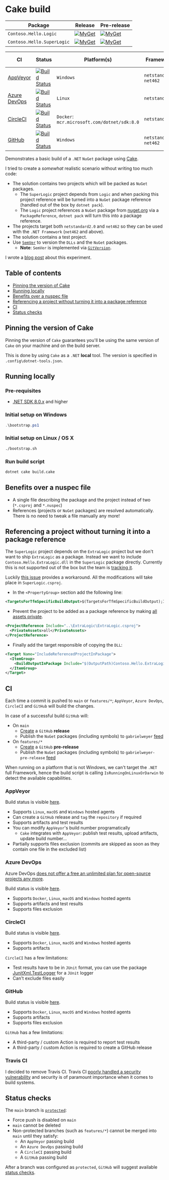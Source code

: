 # Cake build

| Package | Release | Pre-release |
| --- | --- | --- |
| `Contoso.Hello.Logic` | [![MyGet][my-get-logic-r-badge]][my-get-logic-r] | [![MyGet][my-get-logic-pre-badge]][my-get-logic-pre] |
| `Contoso.Hello.SuperLogic` | [![MyGet][my-get-super-r-badge]][my-get-super-r] | [![MyGet][my-get-super-pre-badge]][my-get-super-pre] |

| CI | Status | Platform(s) | Framework(s) | Test Framework(s) |
| --- | --- | --- | --- | --- |
| [AppVeyor](#appveyor) | [![Build Status][app-veyor-shield]][app-veyor] | `Windows` | `netstandard2.0`, `net462` | `net8.0`, `net462` |
| [Azure DevOps](#azure-devops) | [![Build Status][azure-devops-shield]][azure-devops] | `Linux` | `netstandard2.0` | `net8.0` |
| [CircleCI](#circleci) | [![Build Status][circle-ci-shield]][circle-ci] | `Docker`: `mcr.microsoft.com/dotnet/sdk:8.0` | `netstandard2.0` | `net8.0` |
| [GitHub](#github) | [![Build Status][github-actions-shield]][github-actions] | `Windows` | `netstandard2.0`, `net462` | `net8.0`, `net462` |

Demonstrates a basic build of a `.NET` `NuGet` package using [Cake][cake].

I tried to create a *somewhat* realistic scenario without writing too much code:

- The solution contains two projects which will be packed as `NuGet` packages.
  - The `SuperLogic` project depends from `Logic` and when packing this project reference will be turned into a `NuGet` package reference (handled out of the box by `dotnet pack`).
  - The `Logic` project references a `NuGet` package from [nuget.org][nuget-org] via a `PackageReference`, `dotnet pack` will turn this into a package reference.
- The projects target both `netstandard2.0` and `net462` so they can be used with the `.NET Framework` (`net462` and above).
- The solution contains a test project.
- Use [`SemVer`][semver] to version the `DLLs` and the `NuGet` packages.
  - **Note**: `SemVer` is implemented via [`GitVersion`][git-version].

I wrote a [blog post][cake-build-post] about this experiment.

## Table of contents

- [Pinning the version of Cake](#pinning-the-version-of-cake)
- [Running locally](#running-locally)
- [Benefits over a nuspec file](#benefits-over-a-nuspec-file)
- [Referencing a project without turning it into a package reference](#referencing-a-project-without-turning-it-into-a-package-reference)
- [CI](#ci)
- [Status checks](#status-checks)

## Pinning the version of Cake

Pinning the version of `Cake` guarantees you'll be using the same version of `Cake` on your machine and on the build server.

This is done by using `Cake` as a `.NET` **local** tool. The version is specified in `.config\dotnet-tools.json`.

## Running locally

### Pre-requisites

- [.NET SDK 8.0.x][dotnet-sdk] and higher

### Initial setup on Windows

```powershell
.\bootstrap.ps1
```

### Initial setup on Linux / OS X

```bash
./bootstrap.sh
```

### Run build script

```bash
dotnet cake build.cake
```

## Benefits over a nuspec file

- A single file describing the package and the project instead of two (`*.csproj` and `*.nuspec`)
- References (projects or `NuGet` packages) are resolved automatically. There is no need to tweak a file manually any more!

## Referencing a project without turning it into a package reference

The `SuperLogic` project depends on the `ExtraLogic` project but we don't want to ship `ExtraLogic` as a package. Instead we want to include `Contoso.Hello.ExtraLogic.dll` in the `SuperLogic` package directly. Currently this is not supported out of the box but the team is [tracking it][pack-issues].

Luckily [this issue][project-reference-dll-issue] provides a workaround. All the modifications will take place in `SuperLogic.csproj`.

- In the `<PropertyGroup>` section add the following line:

```xml
<TargetsForTfmSpecificBuildOutput>$(TargetsForTfmSpecificBuildOutput);IncludeReferencedProjectInPackage</TargetsForTfmSpecificBuildOutput>
```

- Prevent the project to be added as a package reference by making [all assets private][private-assets].

```xml
<ProjectReference Include="..\ExtraLogic\ExtraLogic.csproj">
  <PrivateAssets>all</PrivateAssets>
</ProjectReference>
```

- Finally add the target responsible of copying the `DLL`:

```xml
<Target Name="IncludeReferencedProjectInPackage">
  <ItemGroup>
    <BuildOutputInPackage Include="$(OutputPath)Contoso.Hello.ExtraLogic.dll" />
  </ItemGroup>
</Target>
```

## CI

Each time a commit is pushed to `main` or `features/*`; `AppVeyor`, `Azure DevOps`, `CircleCI` and `GitHub` will build the changes.

In case of a successful build `GitHub` will:

- On `main`
  - [Create][github-release] a `GitHub` **release**
  - Publish the `NuGet` packages (including symbols) to `gabrielweyer` [feed][my-get-gabrielweyer-feed]
- On `features/*`
  - [Create][github-release] a `GitHub` **pre-release**
  - Publish the `NuGet` packages (including symbols) to `gabrielweyer-pre-release` [feed][my-get-gabrielweyer-pre-release-feed]

When running on a platform that is not Windows, we can't target the `.NET` full Framework, hence the build script is calling `IsRunningOnLinuxOrDarwin` to detect the available capabilities.

### AppVeyor

Build status is visible [here][app-veyor].

- Supports `Linux`, `macOS` and `Windows` hosted agents
- Can create a `GitHub` release and `tag` the `repository` if required
- Supports artifacts and test results
- You can modify `AppVeyor`'s build number programatically
  - `Cake` integrates with `AppVeyor`: publish test results, upload artifacts, update build number...
- Partially supports files exclusion (commits are skipped as soon as they contain one file in the excluded
list)

### Azure DevOps

Azure DevOps [does not offer a free an unlimited plan for open-source projects any more][azure-devops-public-project-grant].

Build status is visible [here][azure-devops].

- Supports `Docker`, `Linux`, `macOS` and `Windows` hosted agents
- Supports artifacts and test results
- Supports files exclusion

### CircleCI

Build status is visible [here][circle-ci].

- Supports `Docker`, `Linux`, `macOS` and `Windows` hosted agents
- Supports artifacts

`CircleCI` has a few limitations:

- Test results have to be in `JUnit` format, you can use the package [JunitXml.TestLogger][junit-xml-test-logger] for a `JUnit` logger
- Can't exclude files easily

### GitHub

Build status is visible [here][github-actions].

- Supports `Docker`, `Linux`, `macOS` and `Windows` hosted agents
- Supports artifacts
- Supports files exclusion

`GitHub` has a few limitations:

- A third-party / custom Action is required to report test results
- A third-party / custom Action is required to create a GitHub release

### Travis CI

I decided to remove Travis CI. Travis CI [poorly handled a security vulnerability][travis-ci-vulnerability] and security is of paramount importance when it comes to build systems.

## Status checks

The `main` branch is [`protected`][github-protected-branch]:

- Force push is disabled on `main`
- `main` cannot be deleted
- Non-protected branches (such as `features/*`) cannot be merged into `main` until they satisfy:
  - An `AppVeyor` passing build
  - An `Azure DevOps` passing build
  - A `CircleCI` passing build
  - A `GitHub` passing build

After a branch was configured as `protected`, `GitHub` will suggest available [status checks][github-status-checks].

[cake]: https://cakebuild.net/
[nuget-org]: https://www.nuget.org/
[semver]: https://semver.org/
[git-version]: https://gitversion.net/docs/
[pack-issues]: https://github.com/NuGet/Home/issues/6285
[project-reference-dll-issue]: https://github.com/NuGet/Home/issues/3891
[private-assets]: https://docs.microsoft.com/en-us/nuget/consume-packages/package-references-in-project-files#controlling-dependency-assets
[app-veyor]: https://ci.appveyor.com/project/GabrielWeyer/cake-build
[app-veyor-shield]: https://ci.appveyor.com/api/projects/status/github/gabrielweyer/cake-build?branch=main&svg=true
[my-get-gabrielweyer-feed]: https://www.myget.org/feed/Packages/gabrielweyer
[my-get-gabrielweyer-pre-release-feed]: https://www.myget.org/feed/Packages/gabrielweyer-pre-release
[github-release]: https://github.com/gabrielweyer/cake-build/releases
[my-get-logic-r-badge]: https://img.shields.io/myget/gabrielweyer/v/Contoso.Hello.Logic.svg?label=MyGet
[my-get-logic-r]: https://www.myget.org/feed/gabrielweyer/package/nuget/Contoso.Hello.Logic
[my-get-logic-pre-badge]: https://img.shields.io/myget/gabrielweyer-pre-release/v/Contoso.Hello.Logic.svg?label=MyGet
[my-get-logic-pre]: https://www.myget.org/feed/gabrielweyer-pre-release/package/nuget/Contoso.Hello.Logic
[my-get-super-r-badge]: https://img.shields.io/myget/gabrielweyer/v/Contoso.Hello.SuperLogic.svg?label=MyGet
[my-get-super-r]: https://www.myget.org/feed/gabrielweyer/package/nuget/Contoso.Hello.SuperLogic
[my-get-super-pre-badge]: https://img.shields.io/myget/gabrielweyer-pre-release/v/Contoso.Hello.SuperLogic.svg?label=MyGet
[my-get-super-pre]: https://www.myget.org/feed/gabrielweyer-pre-release/package/nuget/Contoso.Hello.SuperLogic
[github-protected-branch]: https://docs.github.com/en/repositories/configuring-branches-and-merges-in-your-repository/defining-the-mergeability-of-pull-requests/about-protected-branches
[github-status-checks]: https://docs.github.com/en/repositories/configuring-branches-and-merges-in-your-repository/defining-the-mergeability-of-pull-requests/about-protected-branches#require-status-checks-before-merging
[circle-ci]: https://app.circleci.com/pipelines/github/gabrielweyer/cake-build
[circle-ci-shield]: https://circleci.com/gh/gabrielweyer/cake-build/tree/main.svg?style=shield
[dotnet-sdk]: https://dotnet.microsoft.com/download/dotnet/8.0
[azure-devops-shield]: https://dev.azure.com/gabrielweyer/cake-build/_apis/build/status/Cake?branchName=main
[azure-devops]: https://dev.azure.com/gabrielweyer/cake-build/_build/latest?definitionId=12&branchName=main
[cake-build-post]: https://gabrielweyer.net/2018/04/21/cake-build/
[junit-xml-test-logger]: https://www.nuget.org/packages/JUnitXml.TestLogger/
[github-actions]: https://github.com/gabrielweyer/cake-build/actions/workflows/build.yml
[github-actions-shield]: https://github.com/gabrielweyer/cake-build/actions/workflows/build.yml/badge.svg
[azure-devops-public-project-grant]: https://devblogs.microsoft.com/devops/change-in-azure-pipelines-grant-for-public-projects/
[travis-ci-vulnerability]: https://arstechnica.com/information-technology/2021/09/travis-ci-flaw-exposed-secrets-for-thousands-of-open-source-projects/
